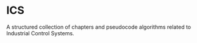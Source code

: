 # ICS
A structured collection of chapters and pseudocode algorithms related to Industrial Control Systems.
